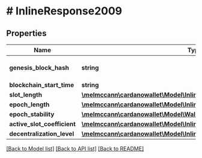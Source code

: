 # # InlineResponse2009

## Properties

Name | Type | Description | Notes
------------ | ------------- | ------------- | -------------
**genesis_block_hash** | **string** | The hash of genesis block | 
**blockchain_start_time** | **string** |  | 
**slot_length** | [**\melmccann\cardanowallet\Model\InlineResponse2009SlotLength**](InlineResponse2009SlotLength.md) |  | 
**epoch_length** | [**\melmccann\cardanowallet\Model\InlineResponse2009EpochLength**](InlineResponse2009EpochLength.md) |  | 
**epoch_stability** | [**\melmccann\cardanowallet\Model\WalletsTipHeight**](WalletsTipHeight.md) |  | 
**active_slot_coefficient** | [**\melmccann\cardanowallet\Model\InlineResponse2009ActiveSlotCoefficient**](InlineResponse2009ActiveSlotCoefficient.md) |  | 
**decentralization_level** | [**\melmccann\cardanowallet\Model\InlineResponse2009ActiveSlotCoefficient**](InlineResponse2009ActiveSlotCoefficient.md) |  | 

[[Back to Model list]](../../README.md#documentation-for-models) [[Back to API list]](../../README.md#documentation-for-api-endpoints) [[Back to README]](../../README.md)


